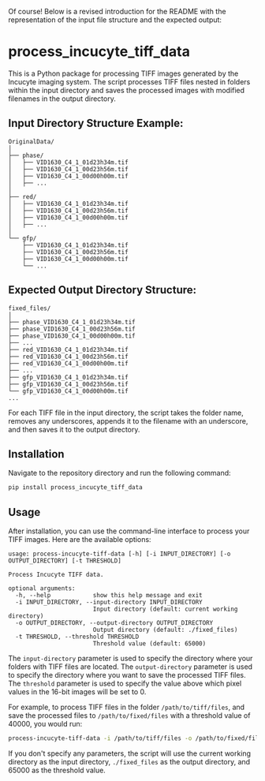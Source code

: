 Of course! Below is a revised introduction for the README with the representation of the input file structure and the expected output:


# process_incucyte_tiff_data

This is a Python package for processing TIFF images generated by the Incucyte imaging system. The script processes TIFF files nested in folders within the input directory and saves the processed images with modified filenames in the output directory.

## Input Directory Structure Example:

```
OriginalData/
│
├── phase/
│   ├── VID1630_C4_1_01d23h34m.tif
│   ├── VID1630_C4_1_00d23h56m.tif
│   ├── VID1630_C4_1_00d00h00m.tif
│   ├── ...
│
├── red/
│   ├── VID1630_C4_1_01d23h34m.tif
│   ├── VID1630_C4_1_00d23h56m.tif
│   ├── VID1630_C4_1_00d00h00m.tif
│   ├── ...
│
└── gfp/
    ├── VID1630_C4_1_01d23h34m.tif
    ├── VID1630_C4_1_00d23h56m.tif
    ├── VID1630_C4_1_00d00h00m.tif
    └── ...
```

## Expected Output Directory Structure:

```
fixed_files/
│
├── phase_VID1630_C4_1_01d23h34m.tif
├── phase_VID1630_C4_1_00d23h56m.tif
├── phase_VID1630_C4_1_00d00h00m.tif
├── ...
├── red_VID1630_C4_1_01d23h34m.tif
├── red_VID1630_C4_1_00d23h56m.tif
├── red_VID1630_C4_1_00d00h00m.tif
├── ...
├── gfp_VID1630_C4_1_01d23h34m.tif
├── gfp_VID1630_C4_1_00d23h56m.tif
└── gfp_VID1630_C4_1_00d00h00m.tif
...
```

For each TIFF file in the input directory, the script takes the folder name, removes any underscores, appends it to the filename with an underscore, and then saves it to the output directory.


## Installation
Navigate to the repository directory and run the following command:
```bash
pip install process_incucyte_tiff_data
```

## Usage
After installation, you can use the command-line interface to process your TIFF images. Here are the available options:

```
usage: process-incucyte-tiff-data [-h] [-i INPUT_DIRECTORY] [-o OUTPUT_DIRECTORY] [-t THRESHOLD]

Process Incucyte TIFF data.

optional arguments:
  -h, --help            show this help message and exit
  -i INPUT_DIRECTORY, --input-directory INPUT_DIRECTORY
                        Input directory (default: current working directory)
  -o OUTPUT_DIRECTORY, --output-directory OUTPUT_DIRECTORY
                        Output directory (default: ./fixed_files)
  -t THRESHOLD, --threshold THRESHOLD
                        Threshold value (default: 65000)
```
The `input-directory` parameter is used to specify the directory where your folders with TIFF files are located. The `output-directory` parameter is used to specify the directory where you want to save the processed TIFF files. The `threshold` parameter is used to specify the value above which pixel values in the 16-bit images will be set to 0.

For example, to process TIFF files in the folder `/path/to/tiff/files`, and save the processed files to `/path/to/fixed/files` with a threshold value of 40000, you would run:

```bash
process-incucyte-tiff-data -i /path/to/tiff/files -o /path/to/fixed/files -t 40000
```
If you don't specify any parameters, the script will use the current working directory as the input directory, `./fixed_files` as the output directory, and 65000 as the threshold value.